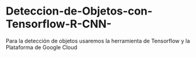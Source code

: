 # Deteccion-de-Objetos-con-Tensorflow-R-CNN-
Para la detección de objetos usaremos la herramienta de Tensorflow y la Plataforma de Google Cloud
